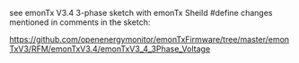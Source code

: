 see emonTx V3.4 3-phase sketch with emonTx Sheild #define changes mentioned in comments in the sketch:

https://github.com/openenergymonitor/emonTxFirmware/tree/master/emonTxV3/RFM/emonTxV3.4/emonTxV3_4_3Phase_Voltage
